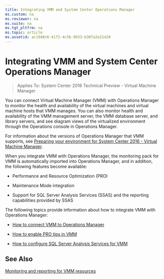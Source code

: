 ```yaml
---
title: Integrating VMM and System Center Operations Manager
ms.custom: na
ms.reviewer: na
ms.suite: na
ms.tgt_pltfrm: na
ms.topic: article
ms.assetid: ac1948c6-41f2-4c5b-9933-b307a2e21420
---
```

# Integrating VMM and System Center Operations Manager

>Applies To: System Center 2016 Technical Preview - Virtual Machine Manager

You can connect Virtual Machine Manager (VMM) with Operations Manager to monitor the health and availability of the virtual machines and virtual machine hosts that VMM manages. You can also monitor health and availability of the VMM management server, the VMM database server, and library servers, and see diagram views of the virtualized environment through the Operations console in Operations Manager.

For information about the versions of Operations Manager that VMM supports, see [Preparing your environment for System Center 2016 - Virtual Machine Manager](../Deploy/Preparing-your-environment-for-System-Center-2016---Virtual-Machine-Manager.md).

When you integrate VMM with Operations Manager, the monitoring pack for VMM is automatically imported into Operations Manager, and in addition, the following features become available:

-   Performance and Resource Optimization (PRO)

-   Maintenance Mode integration

-   Support for SQL Server Analysis Services (SSAS) and the reporting capabilities provided by SSAS

The following topics provide information about how to integrate VMM with Operations Manager:

-   [How to connect VMM to Operations Manager](How-to-connect-VMM-to-Operations-Manager.md)

-   [How to enable PRO tips in VMM](How-to-enable-PRO-tips-in-VMM.md)

-   [How to configure SQL Server Analysis Services for VMM](How-to-configure-SQL-Server-Analysis-Services-for-VMM.md)

## See Also
[Monitoring and reporting for VMM resources](Monitoring-and-reporting-for-VMM-resources.md)



